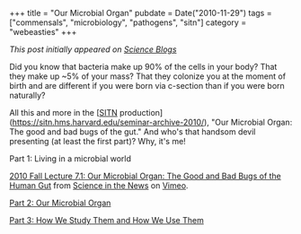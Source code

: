 +++
title = "Our Microbial Organ"
pubdate = Date("2010-11-29")
tags = ["commensals", "microbiology", "pathogens", "sitn"]
category = "webeasties"
+++

_This post initially appeared on [Science Blogs](http://scienceblogs.com/webeasties)_

Did you know that bacteria make up 90% of the cells in your body? That they make up ~5% of your mass? That they colonize you at the moment of birth and are different if you were born via c-section than if you were born naturally?

All this and more in the [[SITN](/tag/sitn) production](https://sitn.hms.harvard.edu/seminar-archive-2010/), "Our Microbial Organ: The good and bad bugs of the gut." And who's that handsom devil presenting (at least the first part)? Why, it's me!

Part 1: Living in a microbial world

[2010 Fall Lecture 7.1: Our Microbial Organ: The Good and Bad Bugs of the Human Gut](http://vimeo.com/17123941) from [Science in the News](http://vimeo.com/user4840790) on [Vimeo](http://vimeo.com).

[Part 2: Our Microbial Organ](http://vimeo.com/17263877)

[Part 3: How We Study Them and How We Use Them](http://vimeo.com/17264035)

      
  
